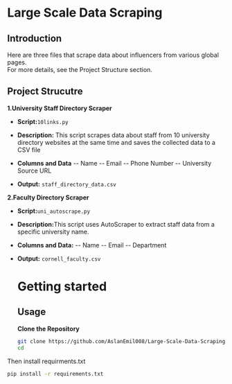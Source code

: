 # Large Scale Data Scraping

## Introduction
Here are three files that scrape data about influencers from various global pages.<br>
For more details, see the Project Structure section.

## Project Strucutre
<b>1.University Staff Directory Scraper</b>

- <b>Script:</b>`10links.py`
- <b>Description:</b> This script scrapes data about staff from 10 university directory websites at the same time and saves the collected data to a CSV file
- <b>Columns and Data</b>
-- Name
-- Email 
-- Phone Number 
-- University Source URL

- <b>Output:</b> `staff_directory_data.csv`

<b>2.Faculty Directory Scraper</b>
- <b>Script:</b>`uni_autoscrape.py`
- <b>Description:</b>This script uses AutoScraper to extract staff data from a specific university name. 
- <b>Columns and Data:</b>
-- Name
-- Email
-- Department

- <b>Output:</b> `cornell_faculty.csv`


  # Getting started
  ## Usage
  <b>Clone the Repository</b>
  ```bash
  git clone https://github.com/AslanEmil008/Large-Scale-Data-Scraping.git
  cd
  ```
Then install requirments.txt
```bash
pip install -r requirements.txt
```
  
  


